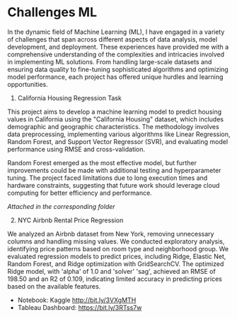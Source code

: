 # Challenges ML

In the dynamic field of Machine Learning (ML), I have engaged in a variety of challenges that span across different aspects of data analysis, model development, and deployment. These experiences have provided me with a comprehensive understanding of the complexities and intricacies involved in implementing ML solutions. From handling large-scale datasets and ensuring data quality to fine-tuning sophisticated algorithms and optimizing model performance, each project has offered unique hurdles and learning opportunities.

1. California Housing Regression Task

This project aims to develop a machine learning model to predict housing values in California using the "California Housing" dataset, which includes demographic and geographic characteristics. The methodology involves data preprocessing, implementing various algorithms like Linear Regression, Random Forest, and Support Vector Regressor (SVR), and evaluating model performance using RMSE and cross-validation.

Random Forest emerged as the most effective model, but further improvements could be made with additional testing and hyperparameter tuning. The project faced limitations due to long execution times and hardware constraints, suggesting that future work should leverage cloud computing for better efficiency and performance.

_Attached in the corresponding folder_

2. NYC Airbnb Rental Price Regression

We analyzed an Airbnb dataset from New York, removing unnecessary columns and handling missing values. We conducted exploratory analysis, identifying price patterns based on room type and neighborhood group. We evaluated regression models to predict prices, including Ridge, Elastic Net, Random Forest, and Ridge optimization with GridSearchCV. The optimized Ridge model, with 'alpha' of 1.0 and 'solver' 'sag', achieved an RMSE of 198.50 and an R2 of 0.109, indicating limited accuracy in predicting prices based on the available features.

* Notebook: Kaggle http://bit.ly/3VXgMTH  
* Tableau Dashboard: https://bit.ly/3RTss7w
